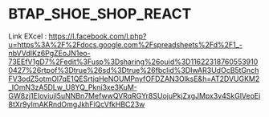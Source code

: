 # BTAP_SHOE_SHOP_REACT

Link EXcel : https://l.facebook.com/l.php?u=https%3A%2F%2Fdocs.google.com%2Fspreadsheets%2Fd%2F1_-nbVVdIKz6PgZEoJN1eo-73EEfV1gD7%2Fedit%3Fusp%3Dsharing%26ouid%3D116223187605539100427%26rtpof%3Dtrue%26sd%3Dtrue%26fbclid%3DIwAR3UdOcB5tGnchFV3odZ5otmOl7qE1QESrtjqHeNOUMPnyfOFDZAN3OlksE&h=AT2DVUGKM2_IOmN3zA5DLw_U8YQ_Pkni3xe3KuM-GW8zj1EIoviujl5uNNBn7MefwwQVRqRGYr8SUojuPkjZxgJMpx3v4SkGlVeoEi8tXr9yImAKRndOmgJkhFiQcVfkHBC23w

